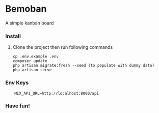 # Bemoban

A simple kanban board

### Install

1. Clone the project then run following commands

       cp .env.example .env
       composer update
       php artisan migrate:fresh --seed (to populate with dummy data)
       php artisan serve


### Env Keys

        MIX_API_URL=http://localhost:8000/api


### Have fun!
